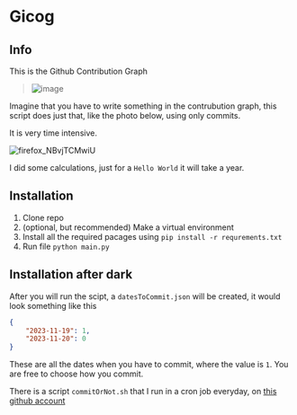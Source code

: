 # Gicog

## Info

This is the Github Contribution Graph 

> ![image](https://github.com/myNameArnav/gicog/assets/35961071/4a6bb5f7-2c81-4c83-bc0e-3ca45ebf4260)

Imagine that you have to write something in the contrubution graph, this script does just that, like the photo below, using only commits.

It is very time intensive.

![firefox_NBvjTCMwiU](https://github.com/myNameArnav/gicog/assets/35961071/ab20fb2a-0c4d-4622-831b-b26e1c72b1b0)

I did some calculations, just for a `Hello World` it will take a year.

## Installation

1. Clone repo
2. (optional, but recommended) Make a virtual environment
3. Install all the required pacages using `pip install -r requrements.txt`
4. Run file `python main.py`

## Installation after dark

After you will run the scipt, a `datesToCommit.json` will be created, it would look something like this

```json
{
    "2023-11-19": 1,
    "2023-11-20": 0
}
```

These are all the dates when you have to commit, where the value is `1`. You are free to choose how you commit. 

There is a script `commitOrNot.sh` that I run in a cron job everyday, on [this github account](https://github.com/patete)


